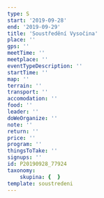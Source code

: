 ```yaml
---
type: S
start: '2019-09-28'
end: '2019-09-29'
title: 'Soustředění Vysočina'
place: ''
gps: ''
meetTime: ''
meetplace: ''
eventTypeDescription: ''
startTime: ''
map: ''
terrain: ''
transport: ''
accomodation: ''
food: ''
leader: ''
doWeOrganize: ''
note: ''
return: ''
price: ''
program: ''
thingsToTake: ''
signups: ''
id: P20190928_77924
taxonomy:
    skupina: {  }
template: soustredeni
---
```

